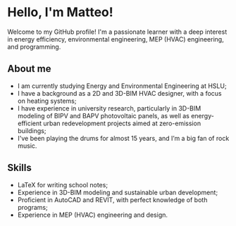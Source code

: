 # Hello, I'm Matteo!

Welcome to my GitHub profile! I'm a passionate learner with a deep interest in energy efficiency, environmental engineering, MEP (HVAC) engineering, and programming.

## About me

- I am currently studying Energy and Environmental Engineering at HSLU;
- I have a background as a 2D and 3D-BIM HVAC designer, with a focus on heating systems;
- I have experience in university research, particularly in 3D-BIM modeling of BIPV and BAPV photovoltaic panels, as well as energy-efficient urban redevelopment projects aimed at zero-emission
  buildings;
- I've been playing the drums for almost 15 years, and I’m a big fan of rock music.

## Skills

- LaTeX for writing school notes;
- Experience in 3D-BIM modeling and sustainable urban development;
- Proficient in AutoCAD and REVIT, with perfect knowledge of both programs;
- Experience in MEP (HVAC) engineering and design.


<!---
matteofrongillo/matteofrongillo is a ✨ special ✨ repository because its `README.md` (this file) appears on your GitHub profile.
You can click the Preview link to take a look at your changes.
--->
